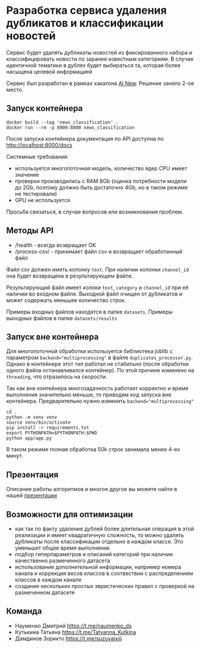 # Разработка сервиса удаления дубликатов и классификации новостей
Сервис будет удалять дубликаты новостей из фиксированного набора и классифицировать новости по заранее известным категориям. В случае идентичной тематики в дублях будет выбираться та, которая более насыщена целевой информацией

Сервис был разработан в рамках хакатона [AI New](https://codenrock.com/contests/ai-news#/). Решение заняло 2-ое место.


## Запуск контейнера

`docker build --tag 'news_classification' . `<br>
`docker run --rm -p 8000:8000 news_classification`

После запуска контейнера документация по API доступна по [http://localhost:8000/docs]()

Системные требования:

- используется многопоточная модель, количество ядер CPU имеет значение
- проверки производились с RAM 8Gb (оценка потребности модели до 2Gb, поэтому должно быть достаточно 4Gb, но в таком режиме не тестировали)
- GPU не используется

Просьба связаться, в случае вопросов или возникнования проблем. 


## Методы API
- /health - всегда возвращает OK
- /process-csv/ - принимает файл csv и возвращает обработанный файл

Файл csv должен иметь колонку `text`. При наличии колонки `channel_id` она будет возвращена в результирующем файле. 

Результирующий файл имеет колоки `text`, `category` и `channel_id` при её наличии во входном файле. Выходной файл очищен от дубликатов и может содержать меньшее количество строк.

Примеры входных файлов находятся в папке `datasets`. Примеры выходных файлов в папке `datasets/results`

## Запуск вне контейнера

Для многопоточной обработки используется библиотека joblib с параметром `backend="multiprocessing"` в файле `duplicates_processor.py`. Однако в контейнере этот тип работал не стабильно (после обработки одного файла останавливался контейнер). По этой причине изменено на `threading`, что отразилось на скорости.

Так как вне контейнера многозадачность работает корректно и время выполнения значительно меньше, то приводим код запуска вне контейнера. Предварительно нужно изменить `backend="multiprocessing"`

`cd .`<br>
`python -m venv venv`<br>
`source venv/bin/activate`<br>
`pip install -r requirements.txt`<br>
`export PYTHONPATH=$PYTHONPATH:$PWD`<br>
`python app/app.py`<br>

В таком режиме полная обработка 50k строк занимала менее 4-ех минут.

## Презентация
Описание работы алгоритмов и многое другое вы можете найти в нашей [презентации](https://github.com/dmitrii-naumenko/news-classification/blob/main/presentation/news-classification.pdf) 



## Возможности для оптимизации
- как так по факту удаление дублей более длительная операция в этой реализации и имеет квадратичную сложность, то можно удалять дубликаты после классификации отдельно в каждом классе. Это уменьшит общее время выполнения.
- подбор гиперпараметров и описаний категорий при наличии качественно размеченного датасета
- использование дополнительной информации, например номера канала и коррекция весов классов в соотвествии с распределением классов в каждом канале
- создание нескольких простых эвристических правил с проверкой на размеченном датасете

## Команда

- Науменко Дмитрий https://t.me/naumenko_ds
- Кутькина Татьяна https://t.me/Tatyanna_Kutkina
- Дамдинов Зорикто https://t.me/suzuyajxiii

